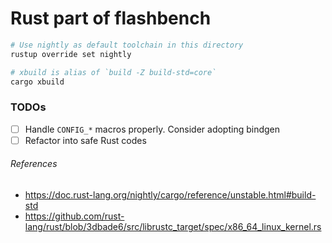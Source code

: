 Rust part of flashbench
========

```bash
# Use nightly as default toolchain in this directory
rustup override set nightly

# xbuild is alias of `build -Z build-std=core`
cargo xbuild
```

### TODOs
- [ ] Handle `CONFIG_*` macros properly. Consider adopting bindgen
- [ ] Refactor into safe Rust codes

###### References
- https://doc.rust-lang.org/nightly/cargo/reference/unstable.html#build-std
- https://github.com/rust-lang/rust/blob/3dbade6/src/librustc_target/spec/x86_64_linux_kernel.rs
